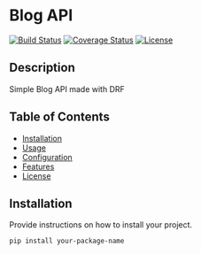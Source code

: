 # Blog API

[![Build Status](https://img.shields.io/travis/username/repo.svg)](https://travis-ci.org/username/repo)
[![Coverage Status](https://img.shields.io/codecov/c/github/username/repo.svg)](https://codecov.io/gh/username/repo)
[![License](https://img.shields.io/badge/license-MIT-blue.svg)](LICENSE)

## Description

Simple Blog API made with DRF

## Table of Contents

- [Installation](#installation)
- [Usage](#usage)
- [Configuration](#configuration)
- [Features](#features)
- [License](#license)

## Installation

Provide instructions on how to install your project.

```bash
pip install your-package-name
